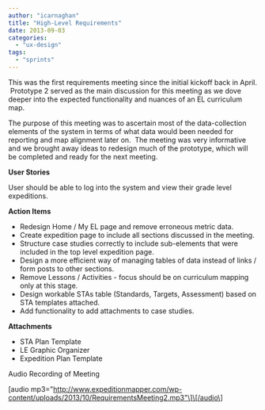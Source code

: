 ```yaml
---
author: "icarnaghan"
title: "High-Level Requirements"
date: 2013-09-03
categories: 
  - "ux-design"
tags: 
  - "sprints"
---
```


This was the first requirements meeting since the initial kickoff back in April.  Prototype 2 served as the main discussion for this meeting as we dove deeper into the expected functionality and nuances of an EL curriculum map.  <!--more-->

The purpose of this meeting was to ascertain most of the data-collection elements of the system in terms of what data would been needed for reporting and map alignment later on.  The meeting was very informative and we brought away ideas to redesign much of the prototype, which will be completed and ready for the next meeting.

**User Stories**

User should be able to log into the system and view their grade level expeditions.

**Action Items**

- Redesign Home / My EL page and remove erroneous metric data.
- Create expedition page to include all sections discussed in the meeting.
- Structure case studies correctly to include sub-elements that were included in the top level expedition page.
- Design a more efficient way of managing tables of data instead of links / form posts to other sections.
- Remove Lessons / Activities - focus should be on curriculum mapping only at this stage.
- Design workable STAs table (Standards, Targets, Assessment) based on STA templates attached.
- Add functionality to add attachments to case studies.

**Attachments**

- STA Plan Template
- LE Graphic Organizer
- Expedition Plan Template

Audio Recording of Meeting

\[audio mp3="http://www.expeditionmapper.com/wp-content/uploads/2013/10/RequirementsMeeting2.mp3"\]\[/audio\]
